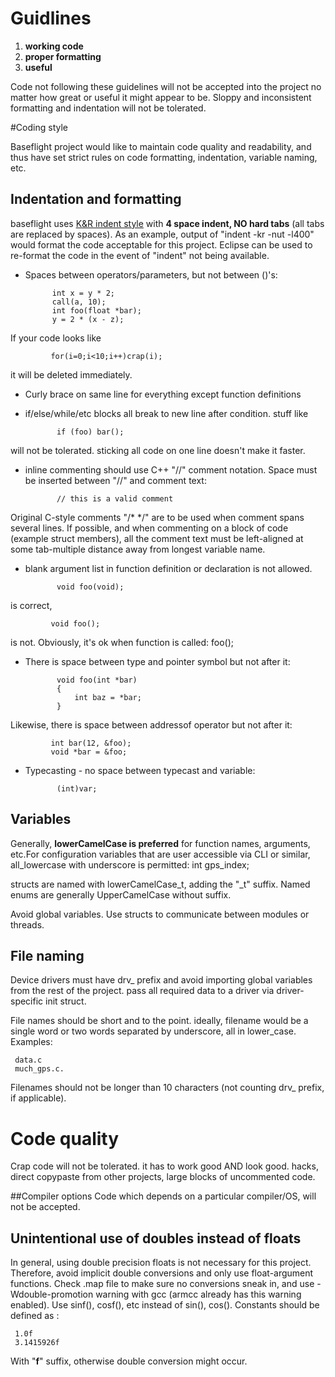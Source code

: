 # Guidlines

 1. **working code**
 2. **proper formatting**
 3. **useful**

Code not following these guidelines will not be accepted into the project no matter how great or useful it might appear to be. Sloppy and inconsistent formatting and indentation will not be tolerated.

#Coding style

Baseflight project would like to maintain code quality and readability, and thus have set strict rules on code formatting, indentation, variable naming, etc.

## Indentation and formatting

baseflight uses [K&R indent style](http://en.wikipedia.org/wiki/Indent_style#K.26R_style) with **4 space indent, NO hard tabs** (all tabs are replaced by spaces). As an example, output of "indent -kr -nut -l400" would format the code acceptable for this project. Eclipse can be used to re-format the code in the event of "indent" not being available.

 * Spaces between operators/parameters, but not between ()'s: 

             int x = y * 2;
             call(a, 10);
             int foo(float *bar);
             y = 2 * (x - z);
If your code looks like

             for(i=0;i<10;i++)crap(i);
it will be deleted immediately.

* Curly brace on same line for everything except function definitions
* if/else/while/etc blocks all break to new line after condition. stuff like 

             if (foo) bar(); 
will not be tolerated. sticking all code on one line doesn't make it faster.
* inline commenting should use C++ "//" comment notation. Space must be inserted between "//" and comment text:

             // this is a valid comment
Original C-style comments "/* */" are to be used when comment spans several lines. If possible, and when commenting on a block of code (example struct members), all the comment text must be left-aligned at some tab-multiple distance away from longest variable name.
* blank argument list in function definition or declaration is not allowed.

             void foo(void);
is correct,

             void foo();
is not. Obviously, it's ok when function is called: foo();
* There is space between type and pointer symbol but not after it: 

             void foo(int *bar)
             {
                 int baz = *bar;
             }
Likewise, there is space between addressof operator but not after it:

             int bar(12, &foo);
             void *bar = &foo;
* Typecasting - no space between typecast and variable:

             (int)var;

## Variables

Generally, **lowerCamelCase is preferred** for function names, arguments, etc.For configuration variables that are user accessible via CLI or similar, all_lowercase with underscore is permitted: int gps_index;

structs are named with lowerCamelCase_t, adding the "_t" suffix. Named enums are generally UpperCamelCase without suffix.

Avoid global variables. Use structs to communicate between modules or threads.

## File naming

Device drivers must have drv_ prefix and avoid importing global variables from the rest of the project. pass all required data to a driver via driver-specific init struct.

File names should be short and to the point. ideally, filename would be a single word or two words separated by underscore, all in lower_case. Examples: 

     data.c 
     much_gps.c.
Filenames should not be longer than 10 characters (not counting drv_ prefix, if applicable).


# Code quality
Crap code will not be tolerated. it has to work good AND look good. hacks, direct copypaste from other projects, large blocks of uncommented code.

##Compiler options
Code which depends on a particular compiler/OS, will not be accepted.

## Unintentional use of doubles instead of floats

In general, using double precision floats is not necessary for this project.
Therefore, avoid implicit double conversions and only use float-argument functions. Check .map file to make sure no conversions sneak in, and use -Wdouble-promotion warning with gcc (armcc already has this warning enabled). Use sinf(), cosf(), etc instead of sin(), cos().
Constants should be defined as :

     1.0f
     3.1415926f
With "**f**" suffix, otherwise double conversion might occur.